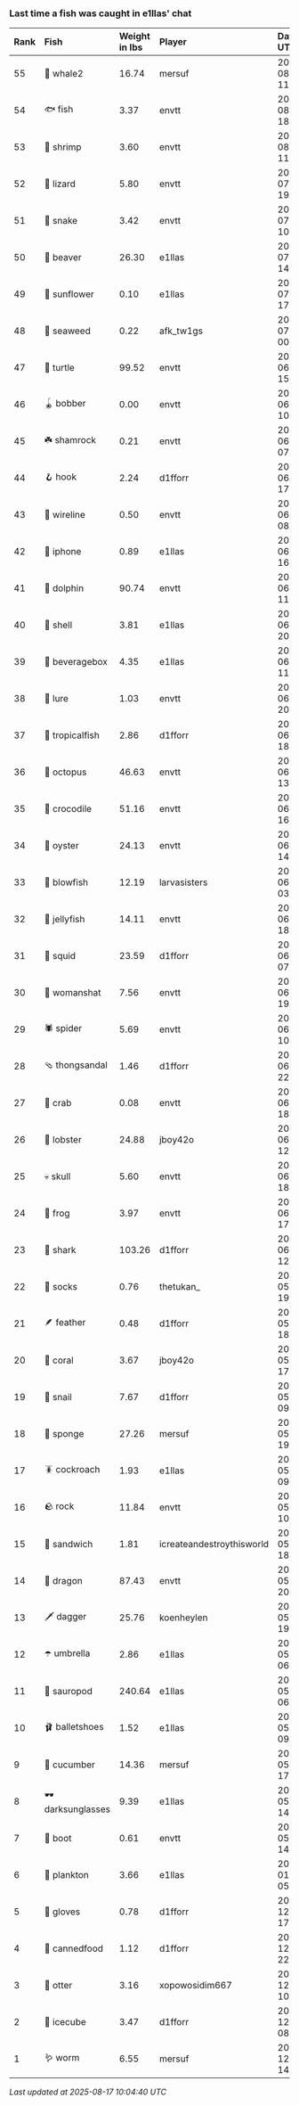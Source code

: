 ### Last time a fish was caught in e1llas' chat

| Rank | Fish             | Weight in lbs | Player                    | Date in UTC         |
|:-----|:-----------------|:--------------|:--------------------------|:--------------------|
| 55   | 🐋 whale2        | 16.74         | mersuf                    | 2025-08-14 11:29:04 |
| 54   | 🐟 fish          | 3.37          | envtt                     | 2025-08-01 18:56:43 |
| 53   | 🦐 shrimp        | 3.60          | envtt                     | 2025-08-01 11:06:32 |
| 52   | 🦎 lizard        | 5.80          | envtt                     | 2025-07-27 19:29:43 |
| 51   | 🐍 snake         | 3.42          | envtt                     | 2025-07-25 10:38:37 |
| 50   | 🦫 beaver        | 26.30         | e1llas                    | 2025-07-24 14:31:39 |
| 49   | 🌻 sunflower     | 0.10          | e1llas                    | 2025-07-23 17:42:30 |
| 48   | 🌿 seaweed       | 0.22          | afk_tw1gs                 | 2025-07-19 00:19:24 |
| 47   | 🐢 turtle        | 99.52         | envtt                     | 2025-06-30 15:11:35 |
| 46   | 🪀 bobber        | 0.00          | envtt                     | 2025-06-28 10:53:00 |
| 45   | ☘️ shamrock       | 0.21          | envtt                     | 2025-06-28 07:00:59 |
| 44   | 🪝 hook          | 2.24          | d1fforr                   | 2025-06-24 17:03:36 |
| 43   | 🧵 wireline      | 0.50          | envtt                     | 2025-06-24 08:17:06 |
| 42   | 📱 iphone        | 0.89          | e1llas                    | 2025-06-23 16:14:57 |
| 41   | 🐬 dolphin       | 90.74         | envtt                     | 2025-06-23 11:50:57 |
| 40   | 🐚 shell         | 3.81          | e1llas                    | 2025-06-22 20:37:53 |
| 39   | 🧃 beveragebox   | 4.35          | e1llas                    | 2025-06-22 11:50:03 |
| 38   | 🎏 lure          | 1.03          | envtt                     | 2025-06-14 20:37:40 |
| 37   | 🐠 tropicalfish  | 2.86          | d1fforr                   | 2025-06-14 18:32:10 |
| 36   | 🐙 octopus       | 46.63         | envtt                     | 2025-06-14 13:13:31 |
| 35   | 🐊 crocodile     | 51.16         | envtt                     | 2025-06-12 16:31:01 |
| 34   | 🦪 oyster        | 24.13         | envtt                     | 2025-06-12 14:00:05 |
| 33   | 🐡 blowfish      | 12.19         | larvasisters              | 2025-06-12 03:43:15 |
| 32   | 🪼 jellyfish     | 14.11         | envtt                     | 2025-06-11 18:50:00 |
| 31   | 🦑 squid         | 23.59         | d1fforr                   | 2025-06-11 07:04:16 |
| 30   | 👒 womanshat     | 7.56          | envtt                     | 2025-06-07 19:30:11 |
| 29   | 🕷️ spider         | 5.69          | envtt                     | 2025-06-07 10:53:28 |
| 28   | 🩴 thongsandal   | 1.46          | d1fforr                   | 2025-06-06 22:15:29 |
| 27   | 🦀 crab          | 0.08          | envtt                     | 2025-06-04 18:22:19 |
| 26   | 🦞 lobster       | 24.88         | jboy42o                   | 2025-06-03 12:19:32 |
| 25   | 💀 skull         | 5.60          | envtt                     | 2025-06-02 18:36:16 |
| 24   | 🐸 frog          | 3.97          | envtt                     | 2025-06-01 17:57:51 |
| 23   | 🦈 shark         | 103.26        | d1fforr                   | 2025-06-01 12:30:16 |
| 22   | 🧦 socks         | 0.76          | thetukan_                 | 2025-05-29 19:06:43 |
| 21   | 🪶 feather       | 0.48          | d1fforr                   | 2025-05-29 18:53:46 |
| 20   | 🪸 coral         | 3.67          | jboy42o                   | 2025-05-29 17:56:08 |
| 19   | 🐌 snail         | 7.67          | d1fforr                   | 2025-05-29 09:36:55 |
| 18   | 🧽 sponge        | 27.26         | mersuf                    | 2025-05-28 19:55:54 |
| 17   | 🪳 cockroach     | 1.93          | e1llas                    | 2025-05-28 09:48:01 |
| 16   | 🪨 rock          | 11.84         | envtt                     | 2025-05-27 10:35:01 |
| 15   | 🥪 sandwich      | 1.81          | icreateandestroythisworld | 2025-05-20 18:45:51 |
| 14   | 🐉 dragon        | 87.43         | envtt                     | 2025-05-16 20:52:36 |
| 13   | 🗡️ dagger         | 25.76         | koenheylen                | 2025-05-13 19:31:05 |
| 12   | ☂️ umbrella       | 2.86          | e1llas                    | 2025-05-13 06:13:22 |
| 11   | 🦕 sauropod      | 240.64        | e1llas                    | 2025-05-07 06:20:12 |
| 10   | 🩰 balletshoes   | 1.52          | e1llas                    | 2025-05-06 09:59:25 |
| 9    | 🥒 cucumber      | 14.36         | mersuf                    | 2025-05-03 17:06:56 |
| 8    | 🕶️ darksunglasses | 9.39          | e1llas                    | 2025-05-03 14:18:39 |
| 7    | 👢 boot          | 0.61          | envtt                     | 2025-05-02 14:09:12 |
| 6    | 🦠 plankton      | 3.66          | e1llas                    | 2025-01-23 05:15:09 |
| 5    | 🧤 gloves        | 0.78          | d1fforr                   | 2024-12-24 17:34:48 |
| 4    | 🥫 cannedfood    | 1.12          | d1fforr                   | 2024-12-20 22:15:48 |
| 3    | 🦦 otter         | 3.16          | xopowosidim667            | 2024-12-18 10:11:04 |
| 2    | 🧊 icecube       | 3.47          | d1fforr                   | 2024-12-16 08:17:13 |
| 1    | 🪱 worm          | 6.55          | mersuf                    | 2024-12-15 14:45:59 |

_Last updated at 2025-08-17 10:04:40 UTC_